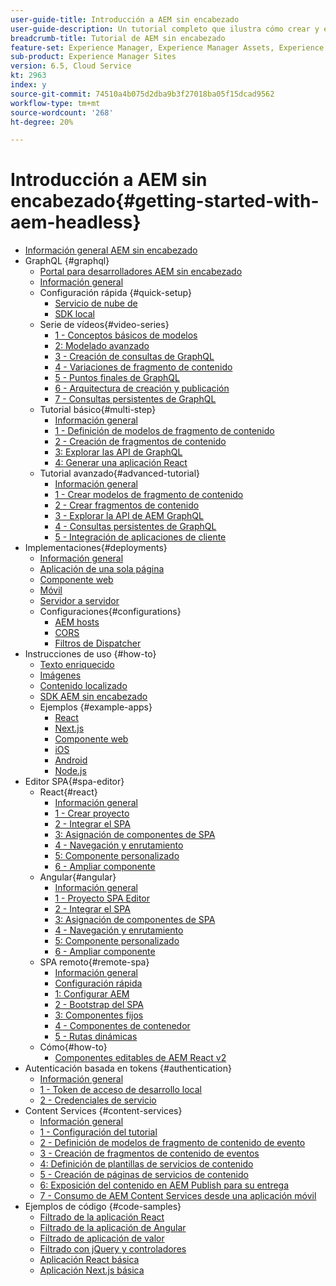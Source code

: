 ```yaml
---
user-guide-title: Introducción a AEM sin encabezado
user-guide-description: Un tutorial completo que ilustra cómo crear y exponer contenido mediante AEM sin encabezado.
breadcrumb-title: Tutorial de AEM sin encabezado
feature-set: Experience Manager, Experience Manager Assets, Experience Manager Sites
sub-product: Experience Manager Sites
version: 6.5, Cloud Service
kt: 2963
index: y
source-git-commit: 74510a4b075d2dba9b3f27018ba05f15dcad9562
workflow-type: tm+mt
source-wordcount: '268'
ht-degree: 20%

---
```



# Introducción a AEM sin encabezado{#getting-started-with-aem-headless}

+ [Información general AEM sin encabezado](./overview.md)
+ GraphQL {#graphql}
   + [Portal para desarrolladores AEM sin encabezado](https://experienceleague.adobe.com/landing/experience-manager/headless/developer.html)
   + [Información general](./graphql/overview.md)
   + Configuración rápida {#quick-setup}
      + [Servicio de nube de ](./graphql/quick-setup/cloud-service.md)
      + [SDK local](./graphql/quick-setup/local-sdk.md)
   + Serie de vídeos{#video-series}
      + [1 - Conceptos básicos de modelos](./graphql/video-series/modeling-basics.md)
      + [2: Modelado avanzado](./graphql/video-series/advanced-modeling.md)
      + [3 - Creación de consultas de GraphQL](./graphql/video-series/creating-graphql-queries.md)
      + [4 - Variaciones de fragmento de contenido](./graphql/video-series/content-fragment-variations.md)
      + [5 - Puntos finales de GraphQL](./graphql/video-series/graphql-endpoints.md)
      + [6 - Arquitectura de creación y publicación](./graphql/video-series/author-publish-architecture.md)
      + [7 - Consultas persistentes de GraphQL](./graphql/video-series/graphql-persisted-queries.md)
   + Tutorial básico{#multi-step}
      + [Información general](./graphql/multi-step/overview.md)
      + [1 - Definición de modelos de fragmento de contenido](./graphql/multi-step/content-fragment-models.md)
      + [2 - Creación de fragmentos de contenido](./graphql/multi-step/author-content-fragments.md)
      + [3: Explorar las API de GraphQL](./graphql/multi-step/explore-graphql-api.md)
      + [4: Generar una aplicación React](./graphql/multi-step/graphql-and-react-app.md)
   + Tutorial avanzado{#advanced-tutorial}
      + [Información general](/help/headless-tutorial/graphql/advanced-graphql/overview.md)
      + [1 - Crear modelos de fragmento de contenido](/help/headless-tutorial/graphql/advanced-graphql/create-content-fragment-models.md)
      + [2 - Crear fragmentos de contenido](/help/headless-tutorial/graphql/advanced-graphql/author-content-fragments.md)
      + [3 - Explorar la API de AEM GraphQL](/help/headless-tutorial/graphql/advanced-graphql/explore-graphql-api.md)
      + [4 - Consultas persistentes de GraphQL](/help/headless-tutorial/graphql/advanced-graphql/graphql-persisted-queries.md)
      + [5 - Integración de aplicaciones de cliente](/help/headless-tutorial/graphql/advanced-graphql/client-application-integration.md)
+ Implementaciones{#deployments}
   + [Información general](./graphql/deployment/overview.md)
   + [Aplicación de una sola página](./graphql/deployment/spa.md)
   + [Componente web](./graphql/deployment/web-component.md)
   + [Móvil](./graphql/deployment/mobile.md)
   + [Servidor a servidor](./graphql/deployment/server-to-server.md)
   + Configuraciones{#configurations}
      + [AEM hosts](./graphql/deployment/configurations/aem-hosts.md)
      + [CORS](./graphql/deployment/configurations/cors.md)
      + [Filtros de Dispatcher](./graphql/deployment/configurations/dispatcher-filters.md)
+ Instrucciones de uso {#how-to}
   + [Texto enriquecido](./graphql/how-to/rich-text.md)
   + [Imágenes](./graphql/how-to/images.md)
   + [Contenido localizado](./graphql/how-to/localized-content.md)
   + [SDK AEM sin encabezado](./graphql/how-to/aem-headless-sdk.md)
   + Ejemplos {#example-apps}
      + [React](./graphql/example-apps/react-app.md)
      + [Next.js](./graphql/example-apps/next-js.md)
      + [Componente web](./graphql/example-apps/web-component.md)
      + [iOS](./graphql/example-apps/ios-swiftui-app.md)
      + [Android](./graphql/example-apps/android-app.md)
      + [Node.js](./graphql/example-apps/server-to-server-app.md)
+ Editor SPA{#spa-editor}
   + React{#react}
      + [Información general](./spa-editor/react/overview.md)
      + [1 - Crear proyecto](./spa-editor/react/create-project.md)
      + [2 - Integrar el SPA](./spa-editor/react/integrate-spa.md)
      + [3: Asignación de componentes de SPA](./spa-editor/react/map-components.md)
      + [4 - Navegación y enrutamiento](./spa-editor/react/navigation-routing.md)
      + [5: Componente personalizado](./spa-editor/react/custom-component.md)
      + [6 - Ampliar componente](./spa-editor/react/extend-component.md)
   + Angular{#angular}
      + [Información general](./spa-editor/angular/overview.md)
      + [1 - Proyecto SPA Editor](./spa-editor/angular/create-project.md)
      + [2 - Integrar el SPA](./spa-editor/angular/integrate-spa.md)
      + [3: Asignación de componentes de SPA](./spa-editor/angular/map-components.md)
      + [4 - Navegación y enrutamiento](./spa-editor/angular/navigation-routing.md)
      + [5: Componente personalizado](./spa-editor/angular/custom-component.md)
      + [6 - Ampliar componente](./spa-editor/angular/extend-component.md)
   + SPA remoto{#remote-spa}
      + [Información general](./spa-editor/remote-spa/overview.md)
      + [Configuración rápida](./spa-editor/remote-spa/quick-setup.md)
      + [1: Configurar AEM](./spa-editor/remote-spa/aem-configure.md)
      + [2 - Bootstrap del SPA](./spa-editor/remote-spa/spa-bootstrap.md)
      + [3: Componentes fijos](./spa-editor/remote-spa/spa-fixed-component.md)
      + [4 - Componentes de contenedor](./spa-editor/remote-spa/spa-container-component.md)
      + [5 - Rutas dinámicas](./spa-editor/remote-spa/spa-dynamic-routes.md)
   + Cómo{#how-to}
      + [Componentes editables de AEM React v2](./spa-editor/how-to/react-core-components-v2.md)
+ Autenticación basada en tokens {#authentication}
   + [Información general](./authentication/overview.md)
   + [1 - Token de acceso de desarrollo local](./authentication/local-development-access-token.md)
   + [2 - Credenciales de servicio](./authentication/service-credentials.md)
+ Content Services {#content-services}
   + [Información general](./content-services/overview.md)
   + [1 - Configuración del tutorial](./content-services/chapter-1.md)
   + [2 - Definición de modelos de fragmento de contenido de evento](./content-services/chapter-2.md)
   + [3 - Creación de fragmentos de contenido de eventos](./content-services/chapter-3.md)
   + [4: Definición de plantillas de servicios de contenido](./content-services/chapter-4.md)
   + [5 - Creación de páginas de servicios de contenido](./content-services/chapter-5.md)
   + [6: Exposición del contenido en AEM Publish para su entrega](./content-services/chapter-6.md)
   + [7 - Consumo de AEM Content Services desde una aplicación móvil](./content-services/chapter-7.md)
+ Ejemplos de código {#code-samples}
   + [Filtrado de la aplicación React](./graphql/code-samples/filtering-react-app.md)
   + [Filtrado de la aplicación de Angular](./graphql/code-samples/filtering-angular-app.md)
   + [Filtrado de aplicación de valor](./graphql/code-samples/filtering-vue-app.md)
   + [Filtrado con jQuery y controladores](./graphql/code-samples/filtering-jquery-handlebars.md)
   + [Aplicación React básica](./graphql/code-samples/basic-react-app.md)
   + [Aplicación Next.js básica](./graphql/code-samples/basic-nextjs-app.md)

